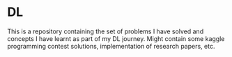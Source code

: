 # DL

This is a repository containing the set of problems I have solved and concepts I have learnt as part of my DL journey. Might contain some kaggle programming contest solutions, implementation of research papers, etc. 
